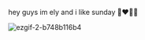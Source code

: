 hey guys im ely and i like sunday 👨‍❤️‍💋‍👨




![ezgif-2-b748b116b4](https://github.com/user-attachments/assets/bf793641-816c-48b5-aba6-f7baf7f052e3)

